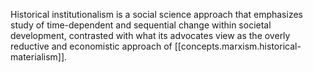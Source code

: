
Historical institutionalism is a social science approach that emphasizes study of time-dependent and sequential change within societal development, contrasted with what its advocates view as the overly reductive and economistic approach of [[concepts.marxism.historical-materialism]].
